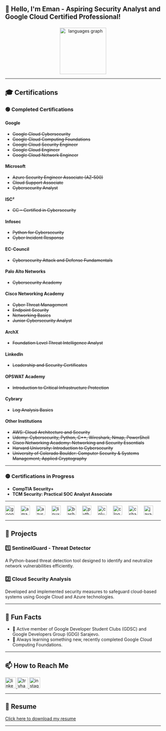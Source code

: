 <h2 align="left">👋 Hello, I'm Eman - Aspiring Security Analyst and Google Cloud Certified Professional!</h2>

###

<div align="center">
  <img src="https://github-readme-stats.vercel.app/api/top-langs?username=emanhz&locale=en&hide_title=false&layout=compact&card_width=320&langs_count=5&theme=nightowl&hide_border=true" height="150" alt="languages graph"  />
</div>

---

## 🎓 Certifications  

### 🟢 **Completed Certifications**  
#### **Google**  
- ~~Google Cloud Cybersecurity~~  
- ~~Google Cloud Computing Foundations~~  
- ~~Google Cloud Security Engineer~~  
- ~~Google Cloud Engineer~~  
- ~~Google Cloud Network Engineer~~  

#### **Microsoft**  
- ~~Azure Security Engineer Associate (AZ-500)~~  
- ~~Cloud Support Associate~~  
- ~~Cybersecurity Analyst~~  

#### **ISC²**  
- ~~CC – Certified in Cybersecurity~~  

#### **Infosec**  
- ~~Python for Cybersecurity~~  
- ~~Cyber Incident Response~~  

#### **EC-Council**  
- ~~Cybersecurity Attack and Defense Fundamentals~~  

#### **Palo Alto Networks**  
- ~~Cybersecurity Academy~~  

#### **Cisco Networking Academy**  
- ~~Cyber Threat Management~~  
- ~~Endpoint Security~~  
- ~~Networking Basics~~  
- ~~Junior Cybersecurity Analyst~~  

#### **ArchX**  
- ~~Foundation Level Threat Intelligence Analyst~~  

#### **LinkedIn**  
- ~~Leadership and Security Certificates~~  

#### **OPSWAT Academy**  
- ~~Introduction to Critical Infrastructure Protection~~  

#### **Cybrary**  
- ~~Log Analysis Basics~~  

#### **Other Institutions**  
- ~~AWS: Cloud Architecture and Security~~  
- ~~Udemy: Cybersecurity, Python, C++, Wireshark, Nmap, PowerShell~~  
- ~~Cisco Networking Academy: Networking and Security Essentials~~  
- ~~Harvard University: Introduction to Cybersecurity~~  
- ~~University of Colorado Boulder: Computer Security & Systems Management, Applied Cryptography~~  

---

### 🟡 **Certifications in Progress**  
- **CompTIA Security+**  
- **TCM Security: Practical SOC Analyst Associate**  

---

<div align="left">
  <img src="https://cdn.jsdelivr.net/gh/devicons/devicon/icons/googlecloud/googlecloud-original.svg" height="30" alt="googlecloud logo"  />
  <img width="12" />
  <img src="https://cdn.jsdelivr.net/gh/devicons/devicon/icons/amazonwebservices/amazonwebservices-original-wordmark.svg" height="30" alt="amazonwebservices logo"  />
  <img width="12" />
  <img src="https://cdn.jsdelivr.net/gh/devicons/devicon/icons/azure/azure-original.svg" height="30" alt="azure logo"  />
  <img width="12" />
  <img src="https://cdn.jsdelivr.net/gh/devicons/devicon/icons/linux/linux-original.svg" height="30" alt="linux logo"  />
  <img width="12" />
  <img src="https://cdn.jsdelivr.net/gh/devicons/devicon/icons/bash/bash-original.svg" height="30" alt="bash logo"  />
  <img width="12" />
  <img src="https://cdn.jsdelivr.net/gh/devicons/devicon/icons/python/python-original.svg" height="30" alt="python logo"  />
  <img width="12" />
  <img src="https://cdn.jsdelivr.net/gh/devicons/devicon/icons/cplusplus/cplusplus-original.svg" height="30" alt="cplusplus logo"  />
  <img width="12" />
  <img src="https://cdn.jsdelivr.net/gh/devicons/devicon/icons/c/c-original.svg" height="30" alt="c logo"  />
  <img width="12" />
  <img src="https://cdn.jsdelivr.net/gh/devicons/devicon/icons/csharp/csharp-original.svg" height="30" alt="csharp logo"  />
  <img width="12" />
  <img src="https://cdn.jsdelivr.net/gh/devicons/devicon/icons/java/java-original-wordmark.svg" height="30" alt="java logo"  />
</div>

---

## 🔨 Projects  

### 1️⃣ **SentinelGuard - Threat Detector**  
A Python-based threat detection tool designed to identify and neutralize network vulnerabilities efficiently.  

### 2️⃣ **Cloud Security Analysis**  
Developed and implemented security measures to safeguard cloud-based systems using Google Cloud and Azure technologies.  

---

## 🌟 Fun Facts  
- 🏫 Active member of Google Developer Student Clubs (GDSC) and Google Developers Group (GDG) Sarajevo.  
- 🌱 Always learning something new, recently completed Google Cloud Computing Foundations.
  
---

## 📫 How to Reach Me  
<div align="left">
  <a href="https://www.linkedin.com/in/eman-cickusic/" target="_blank">
    <img src="https://img.shields.io/static/v1?message=LinkedIn&logo=linkedin&label=&color=0077B5&logoColor=white&labelColor=&style=for-the-badge" height="35" alt="linkedin logo"  />
  </a>
  <a href="https://tryhackme.com/r/p/cickusiceman" target="_blank">
    <img src="https://img.shields.io/static/v1?message=TryHackMe&logo=tryhackme&label=&color=88cc14&logoColor=white&labelColor=&style=for-the-badge" height="35" alt="tryhackme logo"  />
  </a>
  <a href="https://www.instagram.com/eman.cickusic/" target="_blank">
    <img src="https://img.shields.io/static/v1?message=Instagram&logo=instagram&label=&color=E4405F&logoColor=white&labelColor=&style=for-the-badge" height="35" alt="instagram logo"  />
  </a>
</div>

---

## 📄 Resume  
[Click here to download my resume](https://github.com/emanhz/emanhz/blob/main/Eman%20Cickusic%20Resume.pdf)

---

